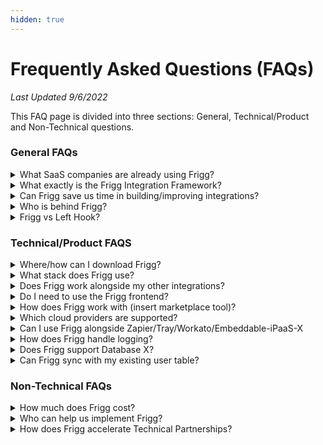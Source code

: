 ```yaml
---
hidden: true
---
```


# Frequently Asked Questions (FAQs)

_Last Updated 9/6/2022_

This FAQ page is divided into three sections: General, Technical/Product and Non-Technical questions.

### General FAQs

<details>

<summary>What SaaS companies are already using Frigg?</summary>

Frigg is powering +10 integrations (total) for these early adopters:\\

#### [**Crossbeam**](https://partnercloud.crossbeam.com/)

* **monday.com**
* **ActiveCampaign**
* **Rollworks**
* **Salesloft**
* **Hubspot**
* **Terminus**
* **Outreach.io**

#### [**Clyde**](https://partners.joinclyde.com/tech-partners/)

* **Gorgias**
* **Attentive**

#### \*\*\*\*[**FastSpring Interactive Quotes**](https://fastspring.com/docs/interactive-quotes-overview/)

* **SalesForce**
* **HubSpot**

***

</details>

<details>

<summary>What exactly is the Frigg Integration Framework?</summary>

Frigg is an open source software framework to help developers build and maintain direct/native integrations faster.

Frigg is free to use and available under the MIT license.

Frigg is an installable _package_ that can be hosted/run on the cloud infrastructure provider of your choice.

Frigg is **NOT** SaaS or hosted software. While it compares favorably to iPaaS solutions (either embedded or stand-alone like Zapier), it is fundamentally different in its architecture and cost approach.

</details>

<details>

<summary>Can Frigg save us time in building/improving integrations?</summary>

Yes. Frigg provides developers with an opinionated, ready-to-use framework, as well as several API Modules representing +20 different target partner APIs. These assets with help a product team save many hours of decision-making and code development.

</details>

<details>

<summary>Who is behind Frigg?</summary>

Frigg was first created by [Left Hook](https://lefthook.com). It is now used by several B2B SaaS companies to power more than 20 different direct/native integrations.

An open source community of contributors and supporters is now forming around the Frigg Framework project. Please [join us](support.md)!

</details>

<details>

<summary>Frigg vs Left Hook?</summary>

Left Hook is software company that builds and maintains integrations for B2B SaaS companies.

Left Hook created the Frigg Integration Framework as a way to accelerate development for its clients.

Frigg is an open source software framework that is freely available without engaging with Left Hook or paying any licensing fee.

While Left Hook is currently Frigg's primary developer, eventually Frigg will be improved and expanded by its open source community members.

</details>

### Technical/Product FAQS

<details>

<summary>Where/how can I download Frigg?</summary>

Frigg is available both as an [NPM package](../tutorials/quick-start/) and on [Github](https://github.com/friggframework/frigg).

</details>

<details>

<summary>What stack does Frigg use?</summary>

Frigg is written in Node.js and relies on the Serverless.com framework, but is otherwise highly adaptable to your organization’s stack and CI/CD processes. Optional frontend components are written in React.JS, but Frigg's API-driven architecture allows it to be used by any front-end system.

</details>

<details>

<summary>Does Frigg work alongside my other integrations?</summary>

Absolutely. Frigg can power all of your direct/native integrations, or a subset of them.

Because Frigg's backend service is accessible via API, your frontend team can add a Frigg-powered integration into your existing directory/marketplace, and leverage your existing UI for user-managed authentication and configuration.

</details>

<details>

<summary>Do I need to use the Frigg frontend?</summary>

No. Frigg can be used with any frontend system via API.

</details>

<details>

<summary>How does Frigg work with (insert marketplace tool)?</summary>

Yes, if that tool can facilitate using APIs to authenticate and configure a user's integration.

</details>

<details>

<summary>Which cloud providers are supported?</summary>

Frigg leverages (and requires) the [Serverless.com framework](https://github.com/serverless/serverless), which means it can run on many different cloud services including:\\

AWS

Microsoft Azure

Google Cloud

Tencent Cloud

Cloudflare

Alibaba Cloud

twilio

</details>

<details>

<summary>Can I use Frigg alongside Zapier/Tray/Workato/Embeddable-iPaaS-X</summary>



</details>

<details>

<summary>How does Frigg handle logging?</summary>



</details>

<details>

<summary>Does Frigg support Database X?</summary>



</details>

<details>

<summary>Can Frigg sync with my existing user table?</summary>



</details>

### Non-Technical FAQs

<details>

<summary>How much does Frigg cost?</summary>

Frigg is free, open source software under the MIT license. There is no fee to use it.

Note that Frigg's creators ([Left Hook](https://lefthook.com)) sell professional services to help SaaS leaders implement Frigg, add features, and customize Frigg to your specific needs. Visit [Left Hook's website](https://lefthook.com) to connect and discuss your needs.

</details>

<details>

<summary>Who can help us implement Frigg?</summary>

Frigg was created by developers at [Left Hook](https://lefthook.com), who uses Frigg to build integrations for many SaaS leaders. Left Hook provides both consulting and contract development services to help SaaS leaders plan, execute, and maintain their Frigg-powered integrations. Contact [Left Hook](https://lefthook.com) for more information.

</details>

<details>

<summary>How does Frigg accelerate Technical Partnerships?</summary>

You should read our [Frigg Non-Technical Overview](https://frigg.lefthook.com/overview).

But TLDR:

When two partnership leaders seek to build an integration to co-market and co-sell around, their companies often struggle to muster the product management and development resources required to get a useful integration built. And as we've seen a 100 times: no tech, no partnership!

With Frigg, the development process accelerates so that the business relationship can launch and flourish faster.

</details>
